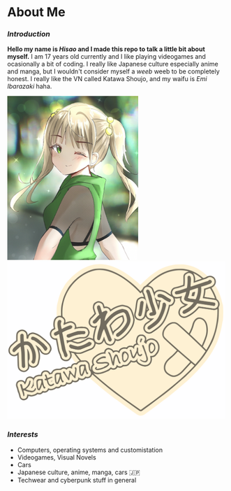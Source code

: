 # About Me

### *Introduction*
**Hello my name is _Hisao_ and I made this repo to talk a little bit about myself.**
I am 17 years old currently and I like playing videogames and ocasionally a bit of coding. I really like Japanese culture especially anime and manga, but I wouldn't consider myself a _weeb_ weeb to be completely honest. I really like the VN called Katawa Shoujo, and my waifu is _Emi Ibarazaki_ haha.

<img src="https://github.com/HisaoKun/hisao/blob/0f784f9bc52b9f8d084bf734741175bf902e6707/images/emi.png" width="300">&nbsp;<img src="https://github.com/HisaoKun/hisao/blob/4309f7a12a989e25799b4210696edecf7c8f1f84/images/KatawaShoujo.png" width="500">

### *Interests*
- Computers, operating systems and customistation
- Videogames, Visual Novels
- Cars
- Japanese culture, anime, manga, cars :jp:
- Techwear and cyberpunk stuff in general
